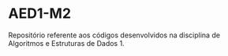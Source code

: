 # AED1-M2
Repositório referente aos códigos desenvolvidos na disciplina de Algoritmos e Estruturas de Dados 1.
